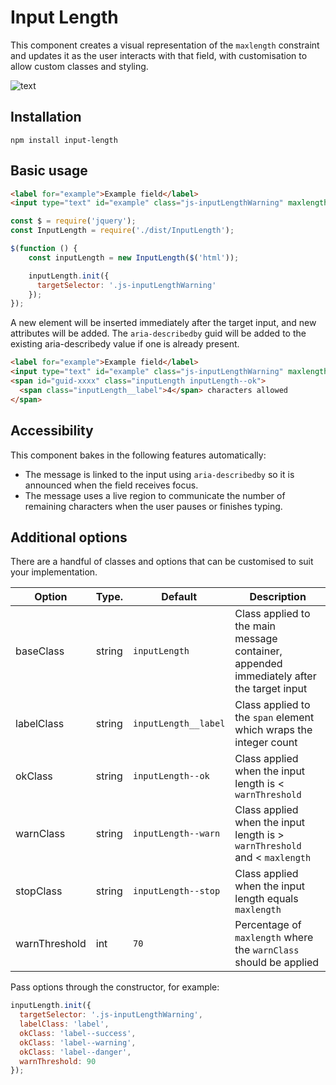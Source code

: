 # Input Length

This component creates a visual representation of the `maxlength` constraint
and updates it as the user interacts with that field, with customisation 
to allow custom classes and styling.

![text](https://user-images.githubusercontent.com/18653/119674968-8b534880-be34-11eb-9245-b2ac338823e1.gif)

## Installation

`npm install input-length`

## Basic usage

```html
<label for="example">Example field</label>
<input type="text" id="example" class="js-inputLengthWarning" maxlength="4" />
```

```js
const $ = require('jquery');
const InputLength = require('./dist/InputLength');

$(function () {
    const inputLength = new InputLength($('html'));

    inputLength.init({
      targetSelector: '.js-inputLengthWarning'
    });
});
```

A new element will be inserted immediately after the target input, and new 
attributes will be added. The `aria-describedby` guid will be added to
the existing aria-describedy value if one is already present. 

```html
<label for="example">Example field</label>
<input type="text" id="example" class="js-inputLengthWarning" maxlength="4" aria-describedby="guid-xxxx" />
<span id="guid-xxxx" class="inputLength inputLength--ok">
  <span class="inputLength__label">4</span> characters allowed
</span>
```

## Accessibility

This component bakes in the following features automatically:

* The message is linked to the input using `aria-describedby` so it is announced 
when the field receives focus.
* The message uses a live region to communicate the number of remaining characters
when the user pauses or finishes typing.

## Additional options

There are a handful of classes and options that can be customised to suit your
implementation.

| Option        | Type.   | Default              | Description |
| ------------- | ------- | -------------------- | ----------- |
| baseClass     | string  | `inputLength`        | Class applied to the main message container, appended immediately after the target input |
| labelClass    | string  | `inputLength__label` | Class applied to the `span` element which wraps the integer count |
| okClass       | string  | `inputLength--ok`    | Class applied when the input length is < `warnThreshold` |
| warnClass     | string  | `inputLength--warn`  | Class applied when the input length is > `warnThreshold` and < `maxlength` |
| stopClass     | string  | `inputLength--stop`  | Class applied when the input length equals `maxlength` |
| warnThreshold | int     | `70`                 | Percentage of `maxlength` where the `warnClass` should be applied |

Pass options through the constructor, for example:

```js
inputLength.init({
  targetSelector: '.js-inputLengthWarning',
  labelClass: 'label',
  okClass: 'label--success',
  okClass: 'label--warning',
  okClass: 'label--danger',
  warnThreshold: 90
});
```
